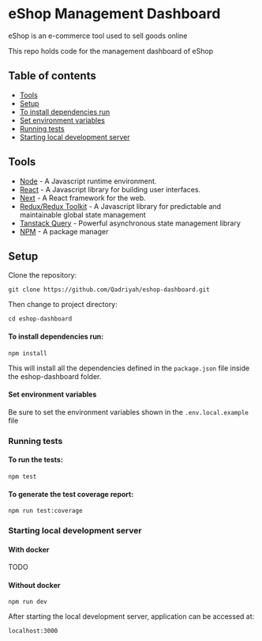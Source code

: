 # eShop Management Dashboard

eShop is an e-commerce tool used to sell goods online

This repo holds code for the management dashboard of eShop

## Table of contents

- [Tools](#tools)
- [Setup](#setup)
- [To install dependencies run](#to-install-dependencies-run)
- [Set environment variables](#set-environment-variables)
- [Running tests](#running-tests)
- [Starting local development server](#starting-local-development-server)

## Tools

- [Node](https://nodejs.org/docs/latest/api/) - A Javascript runtime environment.
- [React](https://react.dev/reference/react) - A Javascript library for building user interfaces.
- [Next](https://nextjs.org/docs) - A React framework for the web.
- [Redux/Redux Toolkit](https://redux-toolkit.js.org/introduction/getting-started) - A Javascript library for predictable and maintainable global state management
- [Tanstack Query](https://tanstack.com/query/latest/docs/framework/react/overview) - Powerful asynchronous state management library
- [NPM](https://www.npmjs.com/) - A package manager

## Setup

Clone the repository:

```
git clone https://github.com/Qadriyah/eshop-dashboard.git
```

Then change to project directory:

```
cd eshop-dashboard
```

#### To install dependencies run:

```
npm install
```

This will install all the dependencies defined in the `package.json` file inside the eshop-dashboard folder.

#### Set environment variables

Be sure to set the environment variables shown in the `.env.local.example` file

### Running tests

#### To run the tests:

```
npm test
```

#### To generate the test coverage report:

```
npm run test:coverage
```

### Starting local development server

#### With docker

TODO

#### Without docker

```
npm run dev
```

After starting the local development server, application can be accessed at:

```
localhost:3000
```
